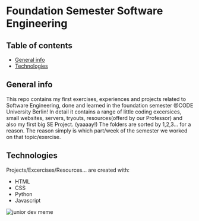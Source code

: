 # Foundation Semester Software Engineering 

## Table of contents
* [General info](#general-info)
* [Technologies](#technologies)

## General info
This repo contains my first exercises, experiences and projects related to Software Engineering, done and learned in the foundation semester @CODE University Berlin!
In detail it contains a range of little coding excersices, small websites, servers, tryouts, resources(offerd by our Professor) and also my first big SE Project. (yaaaay!)
The folders are sorted by 1,2,3... for a reason. The reason simply is which part/week of the semester we worked on that topic/exercise.

	
## Technologies
Projects/Excercises/Resources... are created with:
* HTML
* CSS
* Python
* Javascript

![junior dev meme](https://goo.gl/images/L4EN1E)



